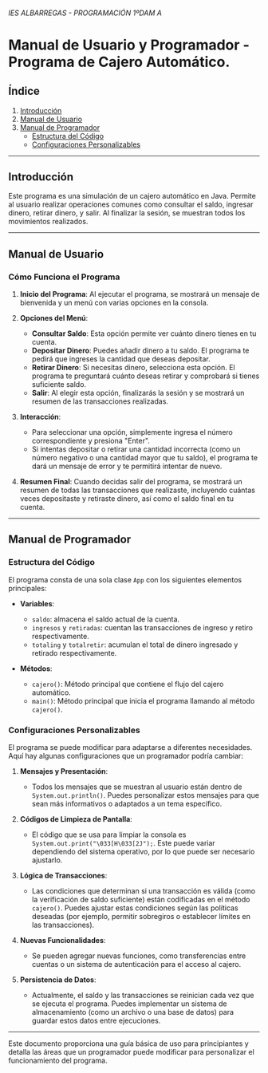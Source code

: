 ###### IES ALBARREGAS - PROGRAMACIÓN 1ºDAM A
# Manual de Usuario y Programador - Programa de Cajero Automático.

## Índice

1. [Introducción](#introducción)
2. [Manual de Usuario](#manual-de-usuario)
3. [Manual de Programador](#manual-de-programador)
   - [Estructura del Código](#estructura-del-código)
   - [Configuraciones Personalizables](#configuraciones-personalizables)

---

## Introducción

Este programa es una simulación de un cajero automático en Java. Permite al usuario realizar operaciones comunes como consultar el saldo, ingresar dinero, retirar dinero, y salir. Al finalizar la sesión, se muestran todos los movimientos realizados.

---

## Manual de Usuario

### Cómo Funciona el Programa

1. **Inicio del Programa**: Al ejecutar el programa, se mostrará un mensaje de bienvenida y un menú con varias opciones en la consola.

2. **Opciones del Menú**:
   - **Consultar Saldo**: Esta opción permite ver cuánto dinero tienes en tu cuenta.
   - **Depositar Dinero**: Puedes añadir dinero a tu saldo. El programa te pedirá que ingreses la cantidad que deseas depositar.
   - **Retirar Dinero**: Si necesitas dinero, selecciona esta opción. El programa te preguntará cuánto deseas retirar y comprobará si tienes suficiente saldo.
   - **Salir**: Al elegir esta opción, finalizarás la sesión y se mostrará un resumen de las transacciones realizadas.

3. **Interacción**:
   - Para seleccionar una opción, simplemente ingresa el número correspondiente y presiona "Enter".
   - Si intentas depositar o retirar una cantidad incorrecta (como un número negativo o una cantidad mayor que tu saldo), el programa te dará un mensaje de error y te permitirá intentar de nuevo.

4. **Resumen Final**: Cuando decidas salir del programa, se mostrará un resumen de todas las transacciones que realizaste, incluyendo cuántas veces depositaste y retiraste dinero, así como el saldo final en tu cuenta.

---

## Manual de Programador

### Estructura del Código

El programa consta de una sola clase `App` con los siguientes elementos principales:

- **Variables**:
  - `saldo`: almacena el saldo actual de la cuenta.
  - `ingresos` y `retiradas`: cuentan las transacciones de ingreso y retiro respectivamente.
  - `totaling` y `totalretir`: acumulan el total de dinero ingresado y retirado respectivamente.

- **Métodos**:
  - `cajero()`: Método principal que contiene el flujo del cajero automático.
  - `main()`: Método principal que inicia el programa llamando al método `cajero()`.

### Configuraciones Personalizables

El programa se puede modificar para adaptarse a diferentes necesidades. Aquí hay algunas configuraciones que un programador podría cambiar:

1. **Mensajes y Presentación**:
   - Todos los mensajes que se muestran al usuario están dentro de `System.out.println()`. Puedes personalizar estos mensajes para que sean más informativos o adaptados a un tema específico.

2. **Códigos de Limpieza de Pantalla**:
   - El código que se usa para limpiar la consola es `System.out.print("\033[H\033[2J");`. Este puede variar dependiendo del sistema operativo, por lo que puede ser necesario ajustarlo.

3. **Lógica de Transacciones**:
   - Las condiciones que determinan si una transacción es válida (como la verificación de saldo suficiente) están codificadas en el método `cajero()`. Puedes ajustar estas condiciones según las políticas deseadas (por ejemplo, permitir sobregiros o establecer límites en las transacciones).

4. **Nuevas Funcionalidades**:
   - Se pueden agregar nuevas funciones, como transferencias entre cuentas o un sistema de autenticación para el acceso al cajero.

5. **Persistencia de Datos**:
   - Actualmente, el saldo y las transacciones se reinician cada vez que se ejecuta el programa. Puedes implementar un sistema de almacenamiento (como un archivo o una base de datos) para guardar estos datos entre ejecuciones.

---

Este documento proporciona una guía básica de uso para principiantes y detalla las áreas que un programador puede modificar para personalizar el funcionamiento del programa.
